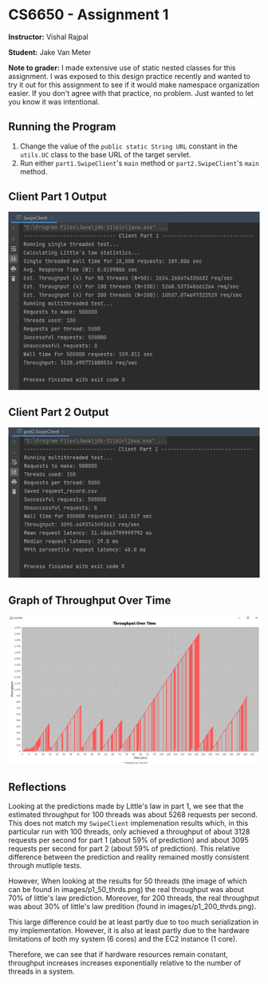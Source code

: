 # CS6650 - Assignment 1

<b>Instructor:</b> Vishal Rajpal

<b>Student:</b> Jake Van Meter

<b>Note to grader:</b> I made extensive use of static nested classes for this
assignment. I was exposed to this design practice recently and wanted to try
it out for this assignment to see if it would make namespace organization easier.
If you don't agree with that practice, no problem. Just wanted to let you know
it was intentional.

## Running the Program

1) Change the value of the `public static String URL` constant in the `utils.UC`
class to the base URL of the target servlet.
2) Run either `part1.SwipeClient`'s `main` method  or `part2.SwipeClient`'s
`main` method.

## Client Part 1 Output

![alt text](./images/p1_100_thrds.png)

## Client Part 2 Output

![alt text](./images/p2_100_thrds.png)

## Graph of Throughput Over Time

![alt text](./images/graph.png)

## Reflections

Looking at the predictions made by Little's law in part 1, we see that
the estimated throughput for 100 threads was about 5268 requests per second.
This does not match my `SwipeClient` implemenation results which, in
this particular run with 100 threads, only achieved a throughput of about
3128 requests per second for part 1 (about 59% of prediction) and about 
3095 requests per second for part 2 (about 59% of prediction). This 
relative difference between the prediction and reality remained mostly
consistent through mutliple tests.

However, When looking at the results for 50 threads (the image of which can 
be found in images/p1_50_thrds.png) the real throughput was about 70% of 
little's law prediction. Moreover, for 200 threads, the real throughput was
about 30% of little's law predition (found in images/p1_200_thrds.png).

This large difference could be at least partly due to too much
serialization in my implementation. However, it is also at least partly due
to the hardware limitations of both my system (6 cores) and the EC2 
instance (1 core).

Therefore, we can see that if hardware resources remain constant, throughput
increases increases exponentially relative to the number of threads in a system.
